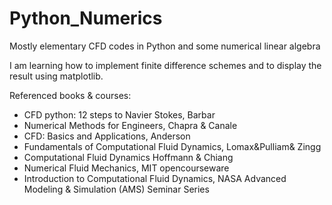 # Python_Numerics

Mostly elementary CFD codes in Python and some numerical linear algebra

I am learning how to implement finite difference schemes and to display the result using matplotlib.


Referenced books & courses:

  - CFD python: 12 steps to Navier Stokes, Barbar
  - Numerical Methods for Engineers, Chapra & Canale
  - CFD: Basics and Applications, Anderson
  - Fundamentals of Computational Fluid Dynamics, Lomax&Pulliam& Zingg
  - Computational Fluid Dynamics Hoffmann & Chiang
  - Numerical Fluid Mechanics, MIT opencourseware 
  - Introduction to Computational Fluid Dynamics, NASA Advanced Modeling & Simulation (AMS) Seminar Series
     

